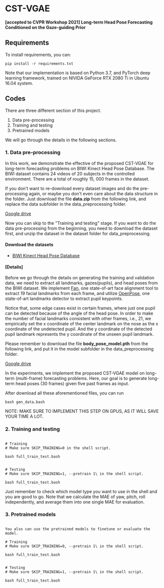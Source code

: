 
# CST-VGAE

**[accepted to CVPR Workshop 2021] Long-term Head Pose Forecasting Conditioned on the Gaze-guiding Prior**


## Requirements


To install requirements, you can:

```
pip install -r requirements.txt

```

Note that our implementation is based on Python 3.7, and PyTorch deep learning framework, trained on NIVIDA GeForce RTX 2080 Ti in Ubuntu 16.04 system.

## Codes

There are three different section of this project. 
1. Data pre-processing
2. Training and testing 
3. Pretrained models

We will go through the details in the following sections.

### 1. Data pre-processing

In this work, we demonstrate the effective of the proposed CST-VGAE for long-term forecasting problems on BIWI Kinect Head Pose Database. The BIWI dataset contains 24 videos of 20 subjects in the controlled environment. There are a total of roughly 15, 000 frames in the dataset.

If you don't want to re-download every dataset images and do the pre-processing again, or maybe you don't even care about the data structure in the folder. Just download the file **data.zip** from the following link, and replace the data subfolder in the data_preprocessing folder.

[Google drive](https://drive.google.com/drive/folders/1T8mhPQcVhbudZg2LwCvgxnwyUJO_dS4y?usp=sharing)

Now you can skip to the "Training and testing" stage. If you want to do the data pre-processing from the beginning, you need to download the dataset first, and unzip the dataset in the dataset folder for data_preprocessing.

#### Download the datasets

+ [BIWI Kinect Head Pose Database](https://data.vision.ee.ethz.ch/cvl/gfanelli/head_pose/head_forest.html)

#### [Details]

Before we go through the details on generating the training and validation data, we need to extract all landmarks, gazes(pupils), and head poses from the BIWI dataset. We implement [Fan](https://github.com/1adrianb/face-alignment), one state-of-art face alignment tool to extract 19 facial landmarks from each frame, and utilize [OpenPose](https://github.com/CMU-Perceptual-Computing-Lab/openpose), one state-of-art landmarks detector to extract pupil keypoints. 

Notice that, some edge cases exist in certain frames, where just one pupil can be detected because of the angle of the head pose. In order to make the number of facial landmarks consistent with other frames, i.e., 21, we empirically set the x coordinate of the center landmark on the nose as the x coordinate of the undetected pupil. And the y coordinate of the detected pupil landmark represents the y coordinate of the unseen pupil landmark. 

Please remember to download the file **body_pose_model.pth** from the following link, and put it in the model subfolder in the data_preprocessing folder. 

[Google drive](https://drive.google.com/drive/folders/1fvsywqKLSi83V4tf7W7idx7lyWQR6ZRd?usp=sharing)

In the experiments, we implement the proposed CST-VGAE model on long-term (multi-frame) forecasting problems. Here, our goal is to generate long-term head poses (30 frames) given five past frames as input.

After download all these aforementioned files, you can run
```
bash gen_data.bash

```
NOTE: MAKE SURE TO IMPLEMENT THIS STEP ON GPUS, AS IT WILL SAVE YOUR TIME A LOT.


### 2. Training and testing 
```

# Training
# Make sure SKIP_TRAINING=0 in the shell script. 

bash full_train_test.bash


# Testing
# Make sure SKIP_TRAINING=1, --pretrain 1\ in the shell script. 

bash full_train_test.bash

```

Just remember to check which model type you want to use in the shell and you are good to go. Note that we calculate the MAE of yaw, pitch, roll independently, and average them into one single MAE for evaluation. 

### 3. Pretrained models


```

You also can use the pretrained models to finetune or evaluate the model.

# Training
# Make sure SKIP_TRAINING=0, --pretrain 1\ in the shell script. 

bash full_train_test.bash


# Testing
# Make sure SKIP_TRAINING=1, --pretrain 1\ in the shell script. 

bash full_train_test.bash

```